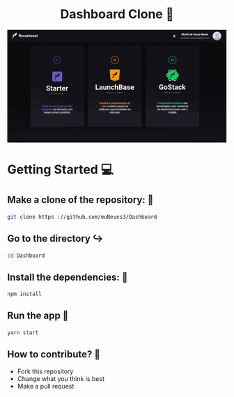 <h1 align="center">Dashboard Clone 👊</h1>

<p> 
    <img src="./src/Assets/Screenshot_1.png"/>
</p>

# Getting Started :computer:

## Make a clone of the repository: :robot:

```sh
git clone https ://github.com/muNeves3/Dashboard
```

## Go to the directory ↪️

```sh
cd Dashboard
```

## Install the dependencies: :rocket:

```sh
npm install
```

## Run the app :rocket:

```sh
yarn start
```

## How to contribute? 🤔

<ul> 
    <li>Fork this repository</li>
    <li>Change what you think is best</li>
    <li>Make a pull request</li>
</ul>
